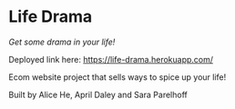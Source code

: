 # Life Drama

_Get some drama in your life!_

Deployed link here: https://life-drama.herokuapp.com/

Ecom website project that sells ways to spice up your life!

Built by Alice He, April Daley and Sara Parelhoff
